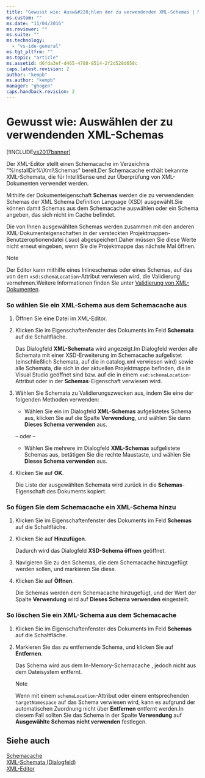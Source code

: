 ```yaml
---
title: "Gewusst wie: Ausw&#228;hlen der zu verwendenden XML-Schemas | Microsoft Docs"
ms.custom: ""
ms.date: "11/04/2016"
ms.reviewer: ""
ms.suite: ""
ms.technology: 
  - "vs-ide-general"
ms.tgt_pltfrm: ""
ms.topic: "article"
ms.assetid: d6fda3ef-d465-4788-8514-2f2d528d658c
caps.latest.revision: 2
author: "kempb"
ms.author: "kempb"
manager: "ghogen"
caps.handback.revision: 2
---
```

# Gewusst wie: Ausw&#228;hlen der zu verwendenden XML-Schemas
[!INCLUDE[vs2017banner](../code-quality/includes/vs2017banner.md)]

Der XML\-Editor stellt einen Schemacache im Verzeichnis "%InstallDir%\\Xml\\Schemas" bereit.Der Schemacache enthält bekannte XML\-Schemata, die für IntelliSense und zur Überprüfung von XML\-Dokumenten verwendet werden.  
  
 Mithilfe der Dokumenteigenschaft **Schemas** werden die zu verwendenden Schemas der XML Schema Definition Language \(XSD\) ausgewählt.Sie können damit Schemas aus dem Schemacache auswählen oder ein Schema angeben, das sich nicht im Cache befindet.  
  
 Die von Ihnen ausgewählten Schemas werden zusammen mit den anderen XML\-Dokumenteigenschaften in der versteckten Projektmappen\-Benutzeroptionendatei \(.suo\) abgespeichert.Daher müssen Sie diese Werte nicht erneut eingeben, wenn Sie die Projektmappe das nächste Mal öffnen.  
  
> [!NOTE]
>  Der Editor kann mithilfe eines Inlineschemas oder eines Schemas, auf das von dem `xsd:schemaLocation`\-Attribut verwiesen wird, die Validierung vornehmen.Weitere Informationen finden Sie unter [Validierung von XML\-Dokumenten](../xml-tools/xml-document-validation.md).  
  
### So wählen Sie ein XML\-Schema aus dem Schemacache aus  
  
1.  Öffnen Sie eine Datei im XML\-Editor.  
  
2.  Klicken Sie im Eigenschaftenfenster des Dokuments im Feld **Schemata** auf die Schaltfläche.  
  
     Das Dialogfeld **XML\-Schemata** wird angezeigt.Im Dialogfeld werden alle Schemata mit einer XSD\-Erweiterung im Schemacache aufgelistet \(einschließlich Schemata, auf die in catalog.xml verwiesen wird\) sowie alle Schemata, die sich in der aktuellen Projektmappe befinden, die in Visual Studio geöffnet sind bzw. auf die in einem `xsd:schemaLocation`\-Attribut oder in der **Schemas**\-Eigenschaft verwiesen wird.  
  
3.  Wählen Sie Schemata zu Validierungszwecken aus, indem Sie eine der folgenden Methoden verwenden:  
  
    -   Wählen Sie ein im Dialogfeld **XML\-Schemas** aufgelistetes Schema aus, klicken Sie auf die Spalte **Verwendung**, und wählen Sie dann **Dieses Schema verwenden** aus.  
  
     – oder –  
  
    -   Wählen Sie mehrere im Dialogfeld **XML\-Schemas** aufgelistete Schemas aus, betätigen Sie die rechte Maustaste, und wählen Sie **Dieses Schema verwenden** aus.  
  
4.  Klicken Sie auf **OK**.  
  
     Die Liste der ausgewählten Schemata wird zurück in die **Schemas**\-Eigenschaft des Dokuments kopiert.  
  
### So fügen Sie dem Schemacache ein XML\-Schema hinzu  
  
1.  Klicken Sie im Eigenschaftenfenster des Dokuments im Feld **Schemas** auf die Schaltfläche.  
  
2.  Klicken Sie auf **Hinzufügen**.  
  
     Dadurch wird das Dialogfeld **XSD\-Schema öffnen** geöffnet.  
  
3.  Navigieren Sie zu den Schemas, die dem Schemacache hinzugefügt werden sollen, und markieren Sie diese.  
  
4.  Klicken Sie auf **Öffnen**.  
  
     Die Schemas werden dem Schemacache hinzugefügt, und der Wert der Spalte **Verwendung** wird auf **Dieses Schema verwenden** eingestellt.  
  
### So löschen Sie ein XML\-Schema aus dem Schemacache  
  
1.  Klicken Sie im Eigenschaftenfenster des Dokuments im Feld **Schemas** auf die Schaltfläche.  
  
2.  Markieren Sie das zu entfernende Schema, und klicken Sie auf **Entfernen**.  
  
     Das Schema wird aus dem In\-Memory\-Schemacache , jedoch nicht aus dem Dateisystem entfernt.  
  
    > [!NOTE]
    >  Wenn mit einem `schemaLocation`\-Attribut oder einem entsprechenden `targetNamespace` auf das Schema verwiesen wird, kann es aufgrund der automatischen Zuordnung nicht über **Entfernen** entfernt werden.In diesem Fall sollten Sie das Schema in der Spalte **Verwendung** auf **Ausgewählte Schemas nicht verwenden** festlegen.  
  
## Siehe auch  
 [Schemacache](../xml-tools/schema-cache.md)   
 [XML\-Schemata \(Dialogfeld\)](../xml-tools/xml-schemas-dialog-box.md)   
 [XML\-Editor](../xml-tools/xml-editor.md)